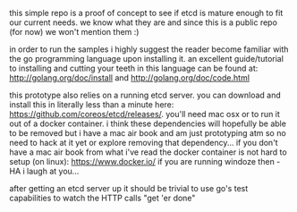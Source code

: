 this simple repo is a proof of concept to see if etcd is mature enough to fit our current needs.
we know what they are and since this is a public repo (for now) we won't mention them :)

in order to run the samples i highly suggest the reader become familiar with the go programming
language upon installing it.  an excellent guide/tutorial to installing and cutting your teeth
in this language can be found at:  http://golang.org/doc/install and 
http://golang.org/doc/code.html

this prototype also relies on a running etcd server.  you can download and install this in literally less than a minute here:  https://github.com/coreos/etcd/releases/.  you'll need mac osx or to run it out of a docker container.  i think these dependencies will hopefully be able to be removed but i have a mac air book and am just prototyping atm so no need to hack at it yet or explore removing that dependency... if you don't have a mac air book from what i've read the docker container is not hard to setup (on linux):  https://www.docker.io/  if you are running windoze then - HA i laugh at you...

after getting an etcd server up it should be trivial to use go's test capabilities to watch the HTTP calls "get 'er done"